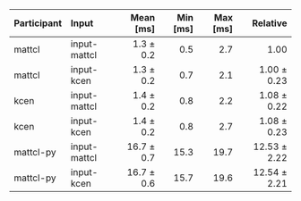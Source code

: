 | Participant | Input | Mean [ms] | Min [ms] | Max [ms] | Relative |
|:---|:---|---:|---:|---:|---:|
| mattcl | input-mattcl | 1.3 ± 0.2 | 0.5 | 2.7 | 1.00 |
| mattcl | input-kcen | 1.3 ± 0.2 | 0.7 | 2.1 | 1.00 ± 0.23 |
| kcen | input-mattcl | 1.4 ± 0.2 | 0.8 | 2.2 | 1.08 ± 0.22 |
| kcen | input-kcen | 1.4 ± 0.2 | 0.8 | 2.7 | 1.08 ± 0.23 |
| mattcl-py | input-mattcl | 16.7 ± 0.7 | 15.3 | 19.7 | 12.53 ± 2.22 |
| mattcl-py | input-kcen | 16.7 ± 0.6 | 15.7 | 19.6 | 12.54 ± 2.21 |
